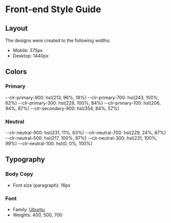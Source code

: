 # Front-end Style Guide

## Layout

The designs were created to the following widths:

- Mobile: 375px
- Desktop: 1440px

## Colors

### Primary

--clr-primary-900: hsl(213, 96%, 18%)
--clr-primary-700: hsl(243, 100%, 62%)
--clr-primary-300: hsl(228, 100%, 84%)
--clr-primary-100: hsl(206, 94%, 87%)
--clr-secondary-900: hsl(354, 84%, 57%)

### Neutral

--clr-neutral-900: hsl(231, 11%, 63%)
--clr-neutral-700: hsl(229, 24%, 87%)
--clr-neutral-500: hsl(217, 100%, 97%)
--clr-neutral-300: hsl(231, 100%, 99%)
--clr-neutral-100: hsl(0, 0%, 100%)

## Typography

### Body Copy

- Font size (paragraph): 16px

### Font

- Family: [Ubuntu](https://fonts.google.com/specimen/Ubuntu)
- Weights: 400, 500, 700

